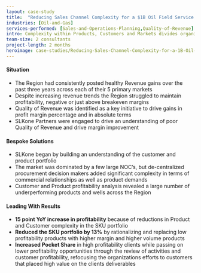 ```yaml
---
layout: case-study
title:  "Reducing Sales Channel Complexity for a $1B Oil Field Service Organization in Latin America"
industries: [Oil-and-Gas]
services-performed: [Sales-and-Operations-Planning,Quality-of-Revenue]
intro: Complexity within Products, Customers and Markets divides organizational focus and energy leading to lagging results; our ability to reduce complexity and emphasize core competencies allows organizations to realize profits and sell focused products results to their organizations
team-size: 2 consultants
project-length: 2 months
heroimage: case-studies/Reducing-Sales-Channel-Complexity-for-a-1B-Oil-Field-Service-Organization-in-Latin-America.jpg
---
```


#### Situation
- The Region had consistently posted healthy Revenue gains over the past three years across each of their 5 primary markets
- Despite increasing revenue trends the Region struggled to maintain profitability, negative or just above breakeven margins
- Quality of Revenue was identified as a key initiative to drive gains in profit margin percentage and in absolute terms
- SLKone Partners were engaged to drive an understanding of poor Quality of Revenue and drive margin improvement

#### Bespoke Solutions
- SLKone began by building an understanding of the customer and product portfolio
- The market was dominated by a few large NOC’s, but de-centralized procurement decision makers added significant complexity in terms of commercial relationships as well as product demands
- Customer and Product profitability analysis revealed a large number of underperforming products and wells across the Region

#### Leading With Results
- **15 point YoY increase in profitability** because of reductions in Product and Customer complexity in the SKU portfolio
- **Reduced the SKU portfolio by 13%** by rationalizing and replacing low profitability products with higher margin and higher volume products 
- **Increased Pocket Share** in high profitability clients while passing on lower profitability opportunities through the review of activities and customer profitability, refocusing the organizations efforts to customers that placed high value on the clients deliverables
